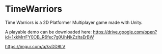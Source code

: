 # TimeWarriors

Time Warriors is a 2D Platformer Multiplayer game made with Unity.

A playable demo can be downloaded here: https://drive.google.com/open?id=1xkMrrFY0OB_R6fec7g0UhNkZzItaErBW

https://imgur.com/a/kvDD8LV
